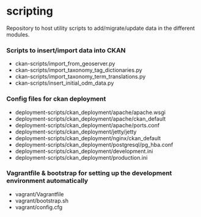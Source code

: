 scripting
=========

Repository to host utility scripts to add/migrate/update data in the different modules.

### Scripts to insert/import data into CKAN
* ckan-scripts/import_from_geoserver.py
* ckan-scripts/import_taxonomy_tag_dictionaries.py
* ckan-scripts/import_taxonomy_term_translations.py
* ckan-scripts/insert_initial_odm_data.py

### Config files for ckan deployment
* deployment-scripts/ckan_deployment/apache/apache.wsgi
* deployment-scripts/ckan_deployment/apache/ckan_default
* deployment-scripts/ckan_deployment/apache/ports.conf
* deployment-scripts/ckan_deployment/jetty/jetty
* deployment-scripts/ckan_deployment/nginx/ckan_default
* deployment-scripts/ckan_deployment/postgresql/pg_hba.conf
* deployment-scripts/ckan_deployment/development.ini
* deployment-scripts/ckan_deployment/production.ini

### Vagrantfile & bootstrap for setting up the development environment automatically
* vagrant/Vagrantfile
* vagrant/bootstrap.sh
* vagrant/config.cfg
